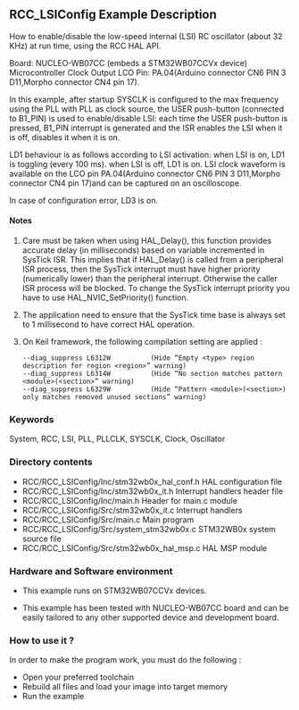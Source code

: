 ## <b>RCC_LSIConfig Example Description</b>
How to enable/disable the low-speed internal (LSI) RC oscillator (about 32 KHz) at run time, using the RCC HAL API.

Board: NUCLEO-WB07CC (embeds a STM32WB07CCVx device)
Microcontroller Clock Output LCO Pin: PA.04(Arduino connector CN6 PIN 3 D11,Morpho connector CN4 pin 17).

In this example, after startup SYSCLK is configured to the max frequency using the PLL with
PLL as clock source, the USER push-button (connected to B1_PIN)
is used to enable/disable LSI:
each time the USER push-button is pressed, B1_PIN interrupt is generated and the ISR
enables the LSI when it is off, disables it when it is on.

LD1 behaviour is as follows according to LSI activation:
when LSI is on, LD1 is toggling (every 100 ms).
when LSI is off, LD1 is on.
LSI clock waveform is available on the LCO pin PA.04(Arduino connector CN6 PIN 3 D11,Morpho connector CN4 pin 17)and can be captured
on an oscilloscope.

In case of configuration error, LD3 is on.


#### <b>Notes</b>
1.  Care must be taken when using HAL_Delay(), this function provides accurate delay (in milliseconds)
      based on variable incremented in SysTick ISR. This implies that if HAL_Delay() is called from
      a peripheral ISR process, then the SysTick interrupt must have higher priority (numerically lower)
      than the peripheral interrupt. Otherwise the caller ISR process will be blocked.
      To change the SysTick interrupt priority you have to use HAL_NVIC_SetPriority() function.

2.  The application need to ensure that the SysTick time base is always set to 1 millisecond
      to have correct HAL operation.

 3. On Keil framework, the following compilation setting are applied :
    
        --diag_suppress L6312W          (Hide “Empty <type> region description for region <region>” warning)
        --diag_suppress L6314W          (Hide “No section matches pattern <module>(<section>” warning)
        --diag_suppress L6329W          (Hide “Pattern <module>(<section>) only matches removed unused sections” warning)
    
### <b>Keywords</b>

System, RCC, LSI, PLL, PLLCLK, SYSCLK, Clock, Oscillator

### <b>Directory contents</b>

  - RCC/RCC_LSIConfig/Inc/stm32wb0x_hal_conf.h    HAL configuration file
  - RCC/RCC_LSIConfig/Inc/stm32wb0x_it.h          Interrupt handlers header file
  - RCC/RCC_LSIConfig/Inc/main.h                        Header for main.c module
  - RCC/RCC_LSIConfig/Src/stm32wb0x_it.c          Interrupt handlers
  - RCC/RCC_LSIConfig/Src/main.c                        Main program
  - RCC/RCC_LSIConfig/Src/system_stm32wb0x.c      STM32WB0x system source file
  - RCC/RCC_LSIConfig/Src/stm32wb0x_hal_msp.c     HAL MSP module

### <b>Hardware and Software environment</b> 

  - This example runs on STM32WB07CCVx devices.

  - This example has been tested with NUCLEO-WB07CC
    board and can be easily tailored to any other supported device
    and development board.

### <b>How to use it ?</b> 

In order to make the program work, you must do the following :

 - Open your preferred toolchain
 - Rebuild all files and load your image into target memory
 - Run the example
